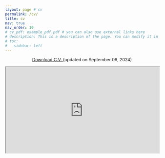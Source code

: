 ```yaml
---
layout: page # cv
permalink: /cv/
title: cv
nav: true
nav_order: 10
# cv_pdf: example_pdf.pdf # you can also use external links here
# description: This is a description of the page. You can modify it in '_pages/cv.md'. You can also change or remove the top pdf download button.
# toc:
#   sidebar: left
---
```


<p align="center">
<a href="https://j1yoo.github.io/cv_jaewon.pdf" target="_blank"> Download C.V. </a> (updated on September 09, 2024)
</p>

<html>
  <style>
    .responsive {
      width: 100%;
      height: 0;
      padding-bottom: 56.25%;
      position: relative;
    }
    .responsive iframe {
      position: absolute;
      width: 100%;
      height: 100%;
    }
  </style>
  
  <p align="center">
    <div class="responsive">
     <iframe src="https://j1yoo.github.io/cv_jaewon.pdf" width="750" height="650"></iframe>
    </div>
  </p>
</html>
